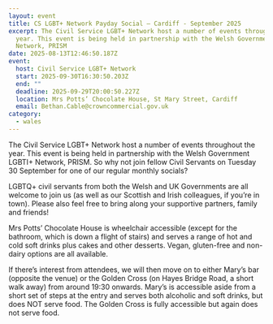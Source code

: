 ```yaml
---
layout: event
title: CS LGBT+ Network Payday Social – Cardiff - September 2025
excerpt: The Civil Service LGBT+ Network host a number of events throughout the
  year. This event is being held in partnership with the Welsh Government LGBTI+
  Network, PRISM
date: 2025-08-13T12:46:50.187Z
event:
  host: Civil Service LGBT+ Network
  start: 2025-09-30T16:30:50.203Z
  end: ""
  deadline: 2025-09-29T20:00:50.227Z
  location: Mrs Potts’ Chocolate House, St Mary Street, Cardiff
  email: Bethan.Cable@crowncommercial.gov.uk
category:
  - wales
---
```

The Civil Service LGBT+ Network host a number of events throughout the year. This event is being held in partnership with the Welsh Government LGBTI+ Network, PRISM. So why not join fellow Civil Servants on Tuesday 30 September for one of our regular monthly socials?

LGBTQ+ civil servants from both the Welsh and UK Governments are all welcome to join us (as well as our Scottish and Irish colleagues, if you’re in town). Please also feel free to bring along your supportive partners, family and friends!

Mrs Potts’ Chocolate House is wheelchair accessible (except for the bathroom, which is down a flight of stairs) and serves a range of hot and cold soft drinks plus cakes and other desserts. Vegan, gluten-free and non-dairy options are all available.

If there’s interest from attendees, we will then move on to either Mary’s bar (opposite the venue) or the Golden Cross (on Hayes Bridge Road, a short walk away) from around 19:30 onwards. Mary’s is accessible aside from a short set of steps at the entry and serves both alcoholic and soft drinks, but does NOT serve food. The Golden Cross is fully accessible but again does not serve food.